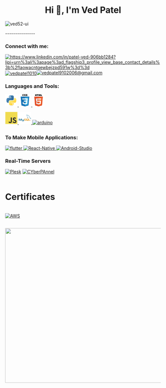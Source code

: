 <h1 align="center">Hi 👋, I'm Ved Patel</h1>
<p align="left"> <img src="https://i.pinimg.com/originals/90/70/32/9070324cdfc07c68d60eed0c39e77573.gif"  height="500" width="4000" alt="ved52-ui"/> </p>
---------------
<h3 align="left">Connect with me:</h3>

<a href="https://linkedin.com/in/https://www.linkedin.com/in/patel-ved-906bb1284?lipi=urn%3ali%3apage%3ad_flagship3_profile_view_base_contact_details%3b%2flaowacntgewbejzpd591w%3d%3d" target="blank"><img align="center" src="https://raw.githubusercontent.com/rahuldkjain/github-profile-readme-generator/master/src/images/icons/Social/linked-in-alt.svg" alt="https://www.linkedin.com/in/patel-ved-906bb1284?lipi=urn%3ali%3apage%3ad_flagship3_profile_view_base_contact_details%3b%2flaowacntgewbejzpd591w%3d%3d" height="50" width="40"/></a>
<a href="https://instagram.com/vedpatel1010" target="blank"><img align="center" src="https://raw.githubusercontent.com/rahuldkjain/github-profile-readme-generator/master/src/images/icons/Social/instagram.svg" alt="vedpatel1010" height="50" width="40" /></a><a href="https://mail.google.com/mail/u/0/#inbox?compose=DmwnWtDwjBPqrDsVzFKJQrTLtjqdmWFklnpSPkXMKkqhvhNJChZmkSdvjKRMMMJptVcBQDrfgTZV" target="blank"><img alignn="center" src="https://www.svgrepo.com/show/521128/email-1.svg" alt="vedpatel9102006@gmail.com" height="80" width="40"/> </a>


<p>
<h3 align="left">Languages and Tools:</h3>
<a href="https://www.python.org" target="_blank" rel="noreferrer"> <img src="https://raw.githubusercontent.com/devicons/devicon/master/icons/python/python-original.svg" alt="python" width="40" height="40"/> </a> 
<a href="https://www.w3schools.com/css/" target="_blank" rel="noreferrer"> <img src="https://raw.githubusercontent.com/devicons/devicon/master/icons/css3/css3-original-wordmark.svg" alt="css3" width="40" height="40"/> </a> 
<a href="https://www.w3.org/html/" target="_blank" rel="noreferrer"> <img src="https://raw.githubusercontent.com/devicons/devicon/master/icons/html5/html5-original-wordmark.svg" alt="html5" width="40" height="40"/> </a>

<a href="https://developer.mozilla.org/en-US/docs/Web/JavaScript" target="_blank" rel="noreferrer"> <img src="https://raw.githubusercontent.com/devicons/devicon/master/icons/javascript/javascript-original.svg" alt="javascript" width="40" height="40"/> </a> 
<a href="https://www.mysql.com/" target="_blank" rel="noreferrer"> <img src="https://raw.githubusercontent.com/devicons/devicon/master/icons/mysql/mysql-original-wordmark.svg" alt="mysql" width="40" height="40"/> </a>
 <a href="https://www.arduino.cc/" target="_blank" rel="noreferrer"> <img src="https://cdn.worldvectorlogo.com/logos/arduino-1.svg" alt="arduino" width="40" height="40"/> </a> 

<h2><p>

<h3 align="left">To Make Mobile Applications:</h3>
<a href="https://flutter.dev/" target="_blank" rel="noreferrer"> <img src="https://img.icons8.com/color/512/flutter.png" alt="flutter" width="40" height="40"/> </a> 
<a href="https://reactnative.dev/" target="_blank" rel="noreferrer"> <img src="https://images-cdn.openxcell.com/wp-content/uploads/2024/07/25082439/reactnative-inner.svg" alt="React-Native" width="40" height="40"/> </a>
<a href="https://developer.android.com/studio" target="_blank" rel="noreferrer"> <img src="https://image.pngaaa.com/606/3417606-middle.png" alt="Android-Studio" width="40" height="40"/> </a>


<h3 align="left">Real-Time Servers</h3>
<a href="https://www.plesk.com/" target="_blank" rel="noreferrer"> <img src="https://cdn1.plesk.com/wp-content/uploads/2017/05/27012542/plesk_logo_primary_positive_.jpg" alt="Plesk" width="70" height="70"/></a>
<a href="https://cyberpanel.net/" target="_blank" rel="noreferrer"> <img src="https://store-images.s-microsoft.com/image/apps.59751.d4c39dfb-5016-418e-9b48-24c7cdb5ef6e.0654d2bf-a8e8-48d3-a7bd-1f7c3a6b8b31.7a7649bb-4249-4222-b1e9-cfe94494addd" alt="CYberPAnnel" width="70" height="70"/> </a><br><br>
<h1>Certificates</h1><br>
<a href="https://github.com/Ved52-ui/AWS-Certificate/blob/main/AWS-Certificate.pdf" target="_blank" rel="noreferrer"> <img src="https://upload.wikimedia.org/wikipedia/commons/thumb/9/93/Amazon_Web_Services_Logo.svg/1024px-Amazon_Web_Services_Logo.svg.png" alt="AWS" width="40" height="40"/> </a> <br><br>

<p><img align="center" width="2000" height="500" src="https://cdn.dribbble.com/userupload/23587810/file/original-b27b7d682748627862a1adfff64683e4.gif" ></p>

</p><br><br>
